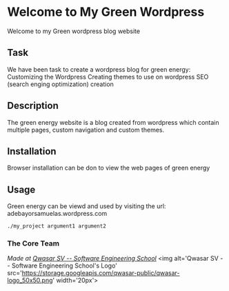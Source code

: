 # Welcome to My Green Wordpress
Welcome to my Green wordpress blog website

## Task
We have been task to create a wordpress blog for green energy:
Customizing the Wordpress
Creating themes to use on wordpress
SEO (search enging optimization) creation

## Description
The green energy website is a blog created from wordpress which contain multiple pages,
custom navigation and custom themes.

## Installation
Browser installation can be don to view the web pages of green energy

## Usage
Green energy can be viewd and used by visiting the url: adebayorsamuelas.wordpress.com
```
./my_project argument1 argument2
```

### The Core Team


<span><i>Made at <a href='https://qwasar.io'>Qwasar SV -- Software Engineering School</a></i></span>
<span><img alt='Qwasar SV -- Software Engineering School's Logo' src='https://storage.googleapis.com/qwasar-public/qwasar-logo_50x50.png' width='20px'></span>
